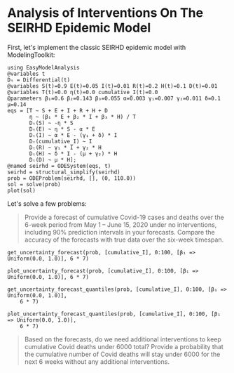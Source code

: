# Analysis of Interventions On The SEIRHD Epidemic Model

First, let's implement the classic SEIRHD epidemic model with ModelingToolkit:

```@example seirhd
using EasyModelAnalysis
@variables t
Dₜ = Differential(t)
@variables S(t)=0.9 E(t)=0.05 I(t)=0.01 R(t)=0.2 H(t)=0.1 D(t)=0.01
@variables T(t)=0.0 η(t)=0.0 cumulative_I(t)=0.0
@parameters β₁=0.6 β₂=0.143 β₃=0.055 α=0.003 γ₁=0.007 γ₂=0.011 δ=0.1 μ=0.14
eqs = [T ~ S + E + I + R + H + D
       η ~ (β₁ * E + β₂ * I + β₃ * H) / T
       Dₜ(S) ~ -η * S
       Dₜ(E) ~ η * S - α * E
       Dₜ(I) ~ α * E - (γ₁ + δ) * I
       Dₜ(cumulative_I) ~ I
       Dₜ(R) ~ γ₁ * I + γ₂ * H
       Dₜ(H) ~ δ * I - (μ + γ₂) * H
       Dₜ(D) ~ μ * H];
@named seirhd = ODESystem(eqs, t)
seirhd = structural_simplify(seirhd)
prob = ODEProblem(seirhd, [], (0, 110.0))
sol = solve(prob)
plot(sol)
```

Let's solve a few problems:

> Provide a forecast of cumulative Covid-19 cases and deaths over the 6-week period from May 1 – June 15, 2020 under no interventions, including 90% prediction intervals in your forecasts. Compare the accuracy of the forecasts with true data over the six-week timespan.

```@example seirhd
get_uncertainty_forecast(prob, [cumulative_I], 0:100, [β₁ => Uniform(0.0, 1.0)], 6 * 7)
```

```@example seirhd
plot_uncertainty_forecast(prob, [cumulative_I], 0:100, [β₁ => Uniform(0.0, 1.0)], 6 * 7)
```

```@example seirhd
get_uncertainty_forecast_quantiles(prob, [cumulative_I], 0:100, [β₁ => Uniform(0.0, 1.0)],
    6 * 7)
```

```@example seirhd
plot_uncertainty_forecast_quantiles(prob, [cumulative_I], 0:100, [β₁ => Uniform(0.0, 1.0)],
    6 * 7)
```

> Based on the forecasts, do we need additional interventions to keep cumulative Covid deaths under 6000 total? Provide a probability that the cumulative number of Covid deaths will stay under 6000 for the next 6 weeks without any additional interventions.

